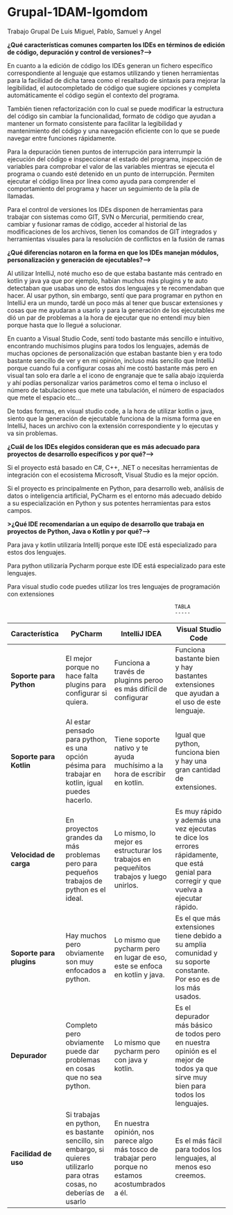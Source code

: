 # Grupal-1DAM-lgomdom
Trabajo Grupal De Luis Miguel, Pablo, Samuel y Angel

**¿Qué características comunes comparten los IDEs en términos de edición de código, depuración y control de versiones?-->**

En cuanto a la edición de código los IDEs generan un fichero específico correspondiente al lenguaje que estamos utilizando y tienen herramientas para la facilidad de dicha tarea como el resaltado de sintaxis para mejorar la legibilidad, el autocompletado de código que sugiere opciones y completa automáticamente el código según el contexto del programa.

También tienen refactorización con lo cual se puede modificar la estructura del código sin cambiar la funcionalidad, formato de código que ayudan a mantener un formato consistente para facilitar la legibilidad y mantenimiento del código y una navegación eficiente con lo que se puede navegar entre funciones rápidamente.

Para la depuración tienen puntos de interrupción para interrumpir la ejecución del código e inspeccionar el estado del programa, inspección de variables para comprobar el valor de las variables mientras se ejecuta el programa o cuando esté detenido en un punto de interrupción. Permiten ejecutar el código línea por línea como ayuda para comprender el comportamiento del programa y hacer un seguimiento de la pila de llamadas.

Para el control de versiones los IDEs disponen de herramientas para trabajar con sistemas como GIT, SVN o Mercurial, permitiendo crear, cambiar y fusionar ramas de código,  acceder al historial de las modificaciones de los archivos, tienen los comandos de GIT integrados y herramientas visuales para la resolución de conflictos en la fusión de ramas

**¿Qué diferencias notaron en la forma en que los IDEs manejan módulos, personalización y generación de ejecutables?-->**

Al utilizar IntelliJ, noté mucho eso de que estaba bastante más centrado en kotlin y java ya que por ejemplo, habían muchos más plugins y te auto detectaban que usabas uno de estos dos lenguajes y te recomendaban que hacer.
Al usar python, sin embargo, sentí que para programar en python en IntelliJ era un mundo, tardé un poco más al tener que buscar extensiones y cosas que me ayudaran a usarlo y para la generación de los ejecutables me dió un par de problemas a la hora de ejecutar que no entendí muy bien porque hasta que lo llegué a solucionar.

En cuanto a Visual Studio Code, sentí todo bastante más sencillo e intuitivo, encontrando muchísimos plugins para todos los lenguajes, además de muchas opciones de personalización que estaban bastante bien y era todo bastante sencillo de ver y en mi opinión, incluso más sencillo que IntelliJ porque cuando fui a configurar cosas ahí me costó bastante más pero en visual tan solo era darle a el icono de engranaje que te salía abajo izquierda y ahí podías personalizar varios parámetros como el tema o incluso el número de tabulaciones que mete una tabulación, el número de espaciados que mete el espacio etc…

De todas formas, en visual studio code, a la hora de utilizar kotlin o java, siento que la generación de ejecutable funciona de la misma forma que en IntelliJ, haces un archivo con la extensión correspondiente y lo ejecutas y va sin problemas. 

**¿Cuál de los IDEs elegidos consideran que es más adecuado para proyectos de desarrollo específicos y por qué?-->**

Si el proyecto está basado en C#, C++, .NET o necesitas herramientas de integración con el ecosistema Microsoft, Visual Studio es la mejor opción.

Si el proyecto es principalmente en Python, para desarrollo web, análisis de datos o inteligencia artificial, PyCharm es el entorno más adecuado debido a su especialización en Python y sus potentes herramientas para estos campos.

**>¿Qué IDE recomendarían a un equipo de desarrollo que trabaja en proyectos de Python, Java o Kotlin y por qué?-->**

Para java y kotlin utilizaría IntellIj  porque este IDE está especializado para estos dos 
lenguajes.

Para python utilizaría Pycharm  porque este IDE está especializado para este lenguajes.

Para visual studio code puedes utilizar los tres lenguajes de programación con extensiones 


                                                          TABLA
                                                          -----

| **Característica**       | **PyCharm** | **IntelliJ IDEA** | **Visual Studio Code** |
|--------------------------|-------------|--------------------|-------------------------|
| **Soporte para Python**  |  El mejor porque no hace falta plugins para configurar si quiera.          | Funciona a través de pluginns peroo es más difícil de configurar                   |   Funciona bastante bien y hay bastantes extensiones que ayudan a el uso de este lenguaje.                       |
| **Soporte para Kotlin**  | Al estar pensado para python, es una opción pésima para trabajar en kotlin, igual puedes hacerlo.            |    Tiene soporte nativo y te ayuda muchísimo a la hora de escribir en kotlin.                |   Igual que python, funciona bien y hay una gran cantidad de extensiones.                      |
| **Velocidad de carga**   |  En proyectos grandes da más problemas pero para pequeños trabajos de python es el ideal.           |    Lo mismo, lo mejor es estructurar los trabajos en pequeñitos trabajos y luego unirlos.                |  Es muy rápido y además una vez ejecutas te dice los errores rápidamente, que está genial para corregir y que vuelva a ejecutar rápido.                       |
| **Soporte para plugins** | Hay muchos pero obviamente son muy enfocados a python.            |   Lo mismo que pycharm pero en lugar de eso, este se enfoca en kotlin y java.                 |   Es el que más extensiones tiene debido a su amplia comunidad y su soporte constante. Por eso es de los más usados.                      |
| **Depurador**            |   Completo pero obviamente puede dar problemas en cosas que no sea python.          |   Lo mismo que pycharm pero con java y kotlin.                 |  Es el depurador más básico de todos pero en nuestra opinión es el mejor de todos ya que sirve muy bien para todos los lenguajes.                        |
| **Facilidad de uso**     | Si trabajas en python, es bastante sencillo, sin embargo, si quieres utilizarlo para otras cosas, no deberías de usarlo            |   En nuestra opinión, nos parece algo más tosco de trabajar pero porque no estamos acostumbrados a él.                |   Es el más fácil para todos los lenguajes, al menos eso creemos.                      |
